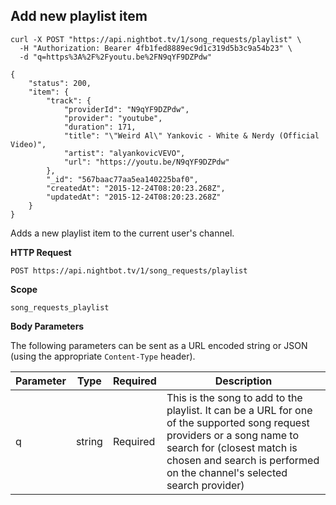 ## Add new playlist item

```cURL
curl -X POST "https://api.nightbot.tv/1/song_requests/playlist" \
  -H "Authorization: Bearer 4fb1fed8889ec9d1c319d5b3c9a54b23" \
  -d "q=https%3A%2F%2Fyoutu.be%2FN9qYF9DZPdw"

{
    "status": 200,
    "item": {
        "track": {
            "providerId": "N9qYF9DZPdw",
            "provider": "youtube",
            "duration": 171,
            "title": "\"Weird Al\" Yankovic - White & Nerdy (Official Video)",
            "artist": "alyankovicVEVO",
            "url": "https://youtu.be/N9qYF9DZPdw"
        },
        "_id": "567baac77aa5ea140225baf0",
        "createdAt": "2015-12-24T08:20:23.268Z",
        "updatedAt": "2015-12-24T08:20:23.268Z"
    }
}
```

Adds a new playlist item to the current user's channel.

**HTTP Request**

`POST https://api.nightbot.tv/1/song_requests/playlist`

**Scope**

`song_requests_playlist`

**Body Parameters**

The following parameters can be sent as a URL encoded string or JSON (using the appropriate `Content-Type` header).

<table>
	<thead>
		<tr>
			<th>Parameter</th>
			<th>Type</th>
			<th>Required</th>
			<th>Description</th>
		</tr>
	</thead>
	<tbody>
		<tr>
			<td>q</td>
			<td>string</td>
			<td>Required</td>
			<td>This is the song to add to the playlist. It can be a URL for one of the supported song request providers or a song name to search for (closest match is chosen and search is performed on the channel's selected search provider)</td>
		</tr>
	</tbody>
</table>
